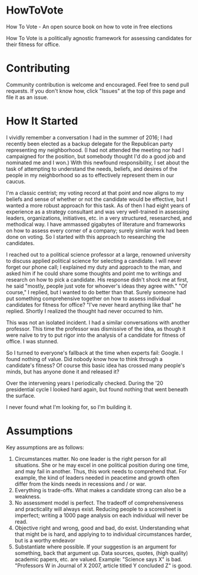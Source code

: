 # HowToVote
How To Vote - An open source book on how to vote in free elections

How To Vote is a politically agnostic framework for assessing candidates for their fitness for office. 

# Contributing
Community contribution is welcome and encouraged. Feel free to send pull requests. If you don't know how, click "Issues" at the top of this page and file it as an issue.

# How It Started
I vividly remember a conversation I had in the summer of 2016; I had recently been elected as a backup delegate for the Republican party representing my neighborhood. (I had not attended the meeting nor had I campaigned for the position, but somebody thought I'd do a good job and nominated me and I won.) With this newfound responsibility, I set about the task of attempting to understand the needs, beliefs, and desires of the people in my neighborhood so as to effectively represent them in our caucus. 
 
I'm a classic centrist; my voting record at that point and now aligns to my beliefs and sense of whether or not the candidate would be effective, but I wanted a more robust approach for this task. As of then I had eight years of experience as a strategy consultant and was very well-trained in assessing leaders, organizations, initiatives, etc. in a very structured, resesarched, and methodical way. I have ammassed gigabytes of literature and frameworks on how to assess every corner of a company; surely similar work had been done on voting. So I started with this approach to researching the candidates.

I reached out to a political science professor at a large, renowned university to discuss applied political science for selecting a candidate. I will never forget our phone call; I explained my duty and approach to the man, and asked him if he could share some thoughts and point me to writings and research on how to pick a candidate. His response didn't shock me at first, he said "mostly, people just vote for whoever's ideas they agree with." "Of course," I replied, but I wanted to do better than that. Surely someone had put something comprehensive together on how to assess individual candidates for fitness for office? "I've never heard anything like that" he replied. Shortly I realized the thought had never occurred to him. 

This was not an isolated incident. I had a similar conversations with another professor. This time the professor was dismissive of the idea, as though it were naïve to try to put rigor into the analysis of a candidate for fitness of office. I was stunned. 

So I turned to everyone's fallback at the time when experts fail: Google. I found nothing of value. Did nobody know how to think through a candidate's fitness? Of course this basic idea has crossed many people's minds, but has anyone done it and released it?

Over the intervening years I periodically checked. During the '20 presidential cycle I looked hard again, but found nothing that went beneath the surface. 

I never found what I'm looking for, so I'm building it.

# Assumptions
 
Key assumptions are as follows: 
1. Circumstances matter. No one leader is the right person for all situations. She or he may excel in one political position during one time, and may fail in another. Thus, this work needs to comprehend that. For example, the kind of leaders needed in peacetime and growth often differ from the kinds needs in recessions and / or war.
2. Everything is trade-offs. What makes a candidate strong can also be a weakness.
3. No assessment model is perfect. The tradeoff of comprehensiveness and practicality will always exist. Reducing people to a scoresheet is imperfect; writing a 1000 page analysis on each individual will never be read.
4. Objective right and wrong, good and bad, do exist. Understanding what that might be is hard, and applying to to individual circumstances harder, but is a worthy endeavor
5. Substantiate where possible. If your suggestion is an argument for something, back that argument up. Data sources, quotes, (high quality) academic papers, etc. are valued. Example: "Science says X" is bad. "Professors W in Journal of X 2007, article titled Y concluded Z" is good.



 
